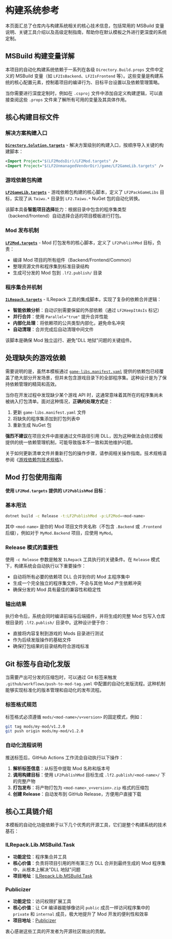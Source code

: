 # 构建系统参考

本页面汇总了仓库内与构建系统相关的核心技术信息，包括常用的 MSBuild 变量说明、关键工具介绍以及高级定制指南，帮助你在默认模板之外进行更深度的系统定制。

## MSBuild 构建变量详解

本项目的自动化构建系统依赖于一系列在各级 `Directory.Build.props` 文件中定义的 MSBuild 变量（如 `LF2IsBackend`、`LF2IsFrontend` 等）。这些变量是构建系统的核心配置元素，控制着项目的编译行为、目标平台设置以及依赖管理策略。

当你需要进行深度定制时，例如在 `.csproj` 文件中添加自定义构建逻辑，可以直接查阅这些 `.props` 文件来了解所有可用的变量及其具体作用。

## 核心构建目标文件

### 解决方案构建入口

**[`Directory.Solution.targets`](../../Directory.Solution.targets)** - 解决方案级别的构建入口，按顺序导入关键的构建脚本：

```xml
<Import Project="$(LF2ModsDir)/LF2Mod.targets" />
<Import Project="$(LF2UnmanagedVendorDir)/game/LF2GameLib.targets" />
```

### 游戏依赖包构建

**[`LF2GameLib.targets`](../../projects/unmanaged-vendor/game/LF2GameLib.targets)** - 游戏依赖包构建的核心脚本，定义了 `LF2PackGameLibs` 目标，实现了从 `Taiwu.*` 目录到 `LF2.Taiwu.*` NuGet 包的自动化转换。

该脚本具备**智能项目选择**能力：根据目录中包含的程序集类型（backend/frontend）自动选择合适的项目模板进行打包。

### Mod 发布机制

**[`LF2Mod.targets`](../../projects/mods/LF2Mod.targets)** - Mod 打包发布的核心脚本，定义了 `LF2PublishMod` 目标，负责：

- 编译 Mod 项目的所有组件（Backend/Frontend/Common）
- 整理资源文件和程序集到标准目录结构
- 生成可分发的 Mod 包到 `.lf2.publish/` 目录

### 程序集合并机制

**[`ILRepack.targets`](../../projects/mods/ILRepack.targets)** - ILRepack 工具的集成脚本，实现了复杂的依赖合并逻辑：

- **智能依赖分析**：自动识别需要保留的外部依赖（通过 `LF2KeepItAsIs` 标记）
- **并行合并**：使用 `Parallel="true"` 提升合并性能
- **内部化处理**：将依赖项的公共类型内部化，避免命名冲突
- **自动清理**：合并完成后自动清理中间文件

该脚本是确保 Mod 独立运行、避免"DLL 地狱"问题的关键组件。

## 处理缺失的游戏依赖

需要说明的是，虽然本模板通过 [`game-libs.manifest.yaml`](../../projects/unmanaged-vendor/game/game-libs.manifest.yaml) 提供的依赖包已经覆盖了绝大部分开发场景，但并未包含游戏目录下的全部程序集。这种设计是为了保持依赖管理的精简和高效。

当你在开发过程中发现缺少某个游戏 API 时，这通常意味着其所在的程序集尚未被纳入打包清单。面对这种情况，**正确的处理方式**是：

1. 更新 `game-libs.manifest.yaml` 文件
2. 将缺失的程序集添加到打包列表中
3. 重新生成 NuGet 包

**强烈不建议**在项目文件中直接通过文件路径引用 DLL，因为这种做法会绕过模板提供的统一依赖管理机制，可能导致版本不一致和其他维护问题。

关于如何更新清单文件并重新打包的操作步骤，请参阅相关操作指南。技术规格请参阅《[游戏依赖包技术规格](./game-libs-packaging.md)》。

## Mod 打包使用指南

**使用 `LF2Mod.targets` 提供的 `LF2PublishMod` 目标**：

### 基本用法

```bash
dotnet build -c Release -t:LF2PublishMod -p:LF2Mod=<mod-name>
```

其中 `<mod-name>` 是你的 Mod 项目文件夹名称（不包含 `.Backend` 或 `.Frontend` 后缀），例如对于 `MyMod.Backend` 项目，应使用 `MyMod`。

### Release 模式的重要性

使用 `-c Release` 参数是触发 `ILRepack` 工具执行的关键条件。在 `Release` 模式下，构建系统会自动执行以下重要操作：

- 自动将所有必要的依赖项 DLL 合并到你的 Mod 主程序集中
- 生成一个完全独立的程序集文件，不会与其他 Mod 产生依赖冲突
- 确保分发的 Mod 具有最佳的兼容性和稳定性

### 输出结果

执行命令后，系统会同时编译前端与后端插件，并将生成的完整 Mod 包写入仓库根目录的 `.lf2.publish/` 目录中。这种设计便于你：

- 直接将内容复制到游戏的 Mods 目录进行测试
- 作为后续发版操作的基础文件
- 确保打包结果的目录结构符合游戏标准

## Git 标签与自动化发版

当需要产出可分发的压缩包时，可以通过 Git 标签来触发 `.github/workflows/push-to-mod-tag.yaml` 中配置的自动化发版流程。这种机制能够实现标准化的版本管理和自动化的发布流程。

### 标签格式规范

标签格式必须遵循 `mods/<mod-name>/v<version>` 的固定模式，例如：

```bash
git tag mods/my-mod/v1.2.0
git push origin mods/my-mod/v1.2.0
```

### 自动化流程说明

推送标签后，GitHub Actions 工作流会自动执行以下操作：

1. **解析标签信息**：从标签中提取 Mod 名称和版本号
2. **调用构建目标**：使用 `LF2PublishMod` 目标生成 `.lf2.publish/<mod-name>/` 下的完整产物
3. **打包发布**：将产物打包为 `<mod-name>_v<version>.zip` 格式的压缩包
4. **创建 Release**：自动发布到 GitHub Release，方便用户直接下载

## 核心工具链介绍

本模板的自动化功能依赖于以下几个优秀的开源工具，它们是整个构建系统的技术基石：

### ILRepack.Lib.MSBuild.Task

- **功能定位**：程序集合并工具
- **核心价值**：负责将项目引用的所有第三方 DLL 合并到最终生成的 Mod 程序集中，从根本上解决"DLL 地狱"问题
- **项目地址**：[ILRepack.Lib.MSBuild.Task](https://github.com/ravibpatel/ILRepack.Lib.MSBuild.Task)

### Publicizer

- **功能定位**：访问权限扩展工具
- **核心价值**：让 C# 编译器能够像访问 `public` 成员一样访问程序集中的 `private` 和 `internal` 成员，极大地提升了 Mod 开发的便利性和效率
- **项目地址**：[Publicizer](https://github.com/krafs/Publicizer)

衷心感谢这些工具的开发者为开源社区做出的贡献。
